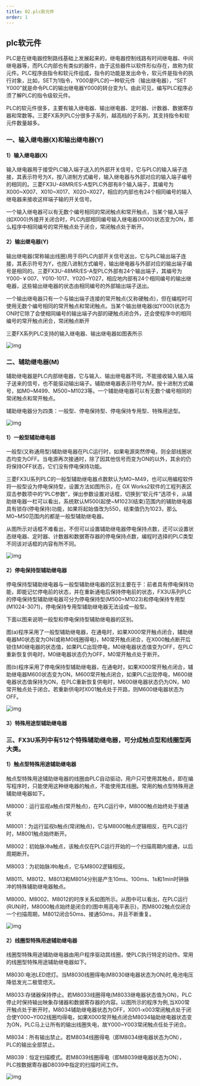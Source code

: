 ```yaml
---
title: 02.plc软元件
order: 1
---
```


##  plc软元件

PLC是在继电器控制路线基础上发展起来的，继电器控制线路有时间继电器、中间继电器等，而PLC内部也有类似的器件，由于这些器件以软件形似存在，故称为软元件。PLC程序由指令和软元件组成，指令的功能是发出命令，软元件是指令的执行对象，比如，SET为1指令，Y000是PLC的一种软元件（输出继电器），“SET Y000”就是命令PLC的输出继电器Y000的转台变为1。由此可见，编写PLC程序必须了解PLC的指令级软元件。

PLC的软元件很多，主要有输入继电器、输出继电器、定时器、计数器、数据寄存器和常数等。三菱FX系列PLC分很多子系列，越高档的子系列，其支持指令和软元件数量越多。

### 一、输入继电器(X)和输出继电器(Y)

#### 1）输入继电器(X)

输入继电器用于接受PLC输入端子送入的外部开关信号，它与PLC的输入端子连接，其表示符号为X，按八进制方式编号，输入继电器与外部对应的输入端子编号的相同的。三菱FX3U-48MR/ES-A型PLC外部有8个输入端子，其编号为X000~X007、X010~X017、X020~X027，相应的内部也有24个相同编号的输入继电器来接收这样端子输的开关信号。

一个输入继电器可以有无数个编号相同的常闭触点和常开触点，当某个输入端子(如X000)外接开关闭合时，PLC内部相同编号输入继电器(X000)状态变为ON，那么程序中相同编号的常开触点处于闭合，常闭触点处于断开。

#### 2）输出继电器(Y)

输出继电器(常称输出线圈)用于将PLC内部开关信号送出，它与PLC输出端子连接，其表示符号为Y，也按八进制方式编号，输出继电器与外部对应的输出端子编号是相同的。三菱FX3U-48MR/ES-A型PLC外部有24个输出端子，其编号为Y000-￥007、Y010-1017、Y020~Y027，相应地内部有24个相同编号的输出继电器，这些输出继电器的状态由相同编号的外部输出端子送出。

一个输出继电器只有一个与输出端子连接的常开触点(又称硬触点)，但在编程时可使用无数个编号相同的常开触点和常闭触点。当某个输出继电器(如Y000)状态为ON时它除了会使相同编号的输出端子内部的硬触点闭合外，还会使程序中的相同编号的常开触点闭合，常闭触点断开

三菱FX系列PLC支持的输入继电器、输出继电器如图表所示

![img](./img/v2-f8165a9c3f6a19a0e6aec5865214d928_1440w.webp)

### 二、辅助继电器(M)

辅助继电器是PLC内部继电器，它与输入、输出继电器不同，不能接收输入输入端子送来的信号，也不能驱动输出端子。辅助继电器表示符号为M，按十进制方式编号，如M0~M499、M500~M1023等。一个辅助继电器可以有无数个编号相同的常闭触点和常开触点。

辅助继电器分为四类：一般型、停电保持型、停电保持专用型、特殊用途型。

![img](./img/v2-cfea5a0a72636685b6fc80a52070c552_1440w.webp)

#### 1）一般型辅助继电器

一般型(又称通用型)辅助继电器在PLC运行时，如果电源突然停电，则全部线圈状态均变为OFF。当电源再次接通时，除了因其他信号而变为ON的以外，其余的仍将保持OFF状态，它们没有停电保持功能。

三菱FX3U系列PLC的一般型辅助继电器点数默认为M0~M49，也可以用编程软件将一般型设为停电保持型，设置方法如图所示，在 GX Works2软件的工程列表区双击参数项中的“PLC参数”，弹出参数设置对话框，切换到“软元件”选项卡，从辅助继电器一栏可以看出，系统默认M500(起使~M1023(结束)范围内的辅助继电器具有锁存(停电保持)功能，如果将起始值改为550，结束值仍为1023，那么M0~M50范围内的都是一般型辅助继电器。

从图所示对话框不难看出，不但可以设置辅助继电器停电保持点数，还可以设置状态继电器、定时器、计数器和数据寄存器的停电保持点数，编程时选择的PLC类型不同该对话框的内容有所不同。

![img](./img/v2-6f406bd1d0d40ad617ea99dfc8907388_1440w.webp)

#### 2）停电保持型辅助继电器

停电保持型辅助继电器与一般型辅助继电器的区别主要在于：前者具有停电保持功能，即能记忆停电前的状态，并在重新通电后保持停电前的状态，FX3U系列PLC的停电保持型辅助继电器可分为停电保持型(M500=M1023)和停电保持专用型(M1024-3071)，停电保持专用型辅助继电器无法设成一般型。

下面以图来说明一般型和停电保持型辅助继电器的区别。

图(a)程序采用了一般型辅助继电器，在通电时，如果X000常开触点闭合，辅助继电器M0状态变为ON(或称M0线圈得电)，M0常开触点闭合，在X000触点断开后锁住M0继电器的状态值，如果PLC出现停电，M0继电器状态值变为OFF，在PLC重新恢复供电时，M0继电器状态仍为OFF，M0常开触点处于断开。

图(b)程序采用了停电保持型辅助继电器，在通电时，如果X000常开触点闭合，辅助继电器M600状态变为ON，M600常开触点闭合，如果PLC出现停电，M600继电器状态值保持为ON，在PLC重新恢复供电时，M600继电器状态仍为ON，M0常开触点处于闭合。若重新供电时X001触点处于开路，则M600继电器状态为OFF。

![img](./img/v2-d5379932d69ccfa617ce0b5bf3dde708_1440w.webp)

#### 3）特殊用途型辅助继电器

### 三、FX3U系列中有512个特殊辅助继电器，可分成触点型和线圈型两大类。

#### 1）触点型特殊用途辅助继电器

触点型特殊用途辅助继电器的线圈由PLC自动驱动，用户只可使用其触点，即在编写程序时，只能使用这种继电器的触点，不能使用其线圈。常用的触点型特殊用途辅助继电器如下。

M8000：运行监视a触点(常开触点)，在PLC运行中，M8000触点始终处于接通状

M8001：为运行监视b触点(常闭触点)，它与M8000触点逻辑相反，在PLC运行时，M8001触点始终断开。

M8002：初始脉冲a触点，该触点仅在PLC运行开始的一个扫描周期内接通，以后周期断开。

M8003：为初始脉冲b触点，它与M8002逻辑相反。

M8011、M8012、M8013和M8014分别是产生10ms、100ms、1s和1min时钟脉冲的特殊辅助继电器触点。

M8000、M8002、M8012的时序关系如图所示。从图中可以看出，在PLC运行(RUN)时，M8000触点始终是闭合的(图中用高电平表示)，而M8002触点仅闭合一个扫描周期，M8012闭合50ms、接通50ms，并且不断重复。

![img](./img/v2-acd91b7e59d77129bb4df2287a5f90cc_1440w.webp)

#### 2）线圈型特殊用途辅助继电器

线圈型特殊用途辅助继电器由用户程序驱动其线圈，使PLC执行特定的动作。常用的线圈型特殊用途辅助继电器如下。

M8030:电池LED熄灯。当M8030线圈得电(M8030继电器状态为ON)时,电池电压降低发光二极管熄灭。

M8033:存储器保持停止。若M8033线圈得电(M8033继电器状态值为ON)，PLC停止时保持输出映象存储器和数据寄存器的内容。以图所示的程序为例,当X00常开触点处于断开时，M8034辅助继电器状态为OFF，X001-x003常闭触点处于闭合使Y000~Y002线圈均得电，如果X000常开触点闭合M8034轴助继电器状态变为ON，PLC马上让所有的输出线圈失电，故Y000~Y003常闭触点任处于闭合。

M8034：所有输出禁止。若M8034线圈得电（即M8034继电器状态为ON），PLC的输出全部禁止。

M8039：恒定扫描模式。若M8039线圈得电（即M8039继电器状态为ON），PLC按数据寄存器D8039中指定的扫描时间工作。

![img](./img/v2-21cdee3a4a91a2f313ec50593df368f3_1440w.webp)